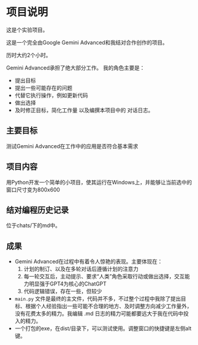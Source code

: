 # 项目说明

这是个实验项目。

这是一个完全由Google Gemini Advanced和我结对合作创作的项目。

历时大约2个小时。

Gemini Advanced承担了绝大部分工作。
我的角色主要是：
- 提出目标
- 提出一些可能存在的问题
- 代替它执行操作，例如更新代码
- 做出选择
- 及时修正目标，简化工作量
以及编撰本项目中的 对话日志。

## 主要目标
测试Gemini Advanced在工作中的应用是否符合基本需求

## 项目内容
用Python开发一个简单的小项目，使其运行在Windows上，并能够让当前选中的窗口尺寸变为800x600

## 结对编程历史记录
位于chats/下的md中。

## 成果
- Gemini Advanced在过程中有着令人惊艳的表现。主要体现在：
   1. 计划的制订、以及在多轮对话后遵循计划的注意力
   2. 每一轮交互后，主动提示、要求“人类”角色采取行动或做出选择，交互能力明显强于GPT4为核心的ChatGPT
   3. 代码逻辑错误，存在一些，但较少
- `main.py` 文件是最终的主文件，代码并不多，不过整个过程中我除了提出目标、根据个人经验指出一些可能不合理的地方、及时调整方向减少工作量外，没有花费太多的精力。我编辑 .md 日志的精力可能都要远大于我在代码中投入的精力。
- 一个打包的exe，在dist/目录下，可以测试使用。调整窗口的快捷键是左侧alt键。